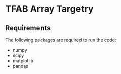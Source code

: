 # TFAB Array Targetry

## Requirements
The following packages are required to run the code:
- numpy
- scipy
- matplotlib
- pandas
